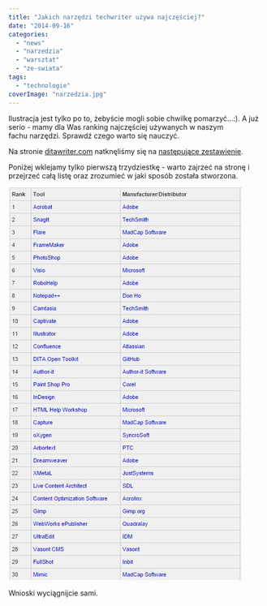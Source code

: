 ```yaml
---
title: "Jakich narzędzi techwriter używa najczęściej?"
date: "2014-09-16"
categories: 
  - "news"
  - "narzedzia"
  - "warsztat"
  - "ze-swiata"
tags: 
  - "technologie"
coverImage: "narzedzia.jpg"
---
```


Ilustracja jest tylko po to, żebyście mogli sobie chwilkę pomarzyć...:). A już serio - mamy dla Was ranking najczęściej używanych w naszym fachu narzędzi. Sprawdź czego warto się nauczyć.

Na stronie [ditawriter.com](http://www.ditawriter.com/) natknęliśmy się na [następujące zestawienie](http://www.ditawriter.com/which-tech-writing-tools-are-the-most-used/).

Poniżej wklejamy tylko pierwszą trzydziestkę - warto zajrzeć na stronę i przejrzeć całą listę oraz zrozumieć w jaki sposób została stworzona.

[![TechWritingToolsRanking](images/TechWritingToolsRanking.jpg)](http://techwriter.pl/wp-content/uploads/2014/09/TechWritingToolsRanking.jpg)

Wnioski wyciągnijcie sami.
